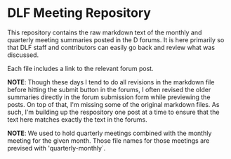 # DLF Meeting Repository

This repository contains the raw markdown text of the monthly and quarterly meeting summaries posted in the D forums. It is here primarily so that DLF staff and contributors can easily go back and review what was discussed.

Each file includes a link to the relevant forum post.

__NOTE__: Though these days I tend to do all revisions in the markdown file before hitting the submit button in the forums, I often revised the older summaries directly in the forum submission form while previewing the posts. On top of that, I'm missing some of the original markdown files. As such, I'm building up the respository one post at a time to ensure that the text here matches exactly the text in the forums.

__NOTE__: We used to hold quarterly meetings combined with the monthly meeting for the given month. Those file names for those meetings are prevised with 'quarterly-monthly`.